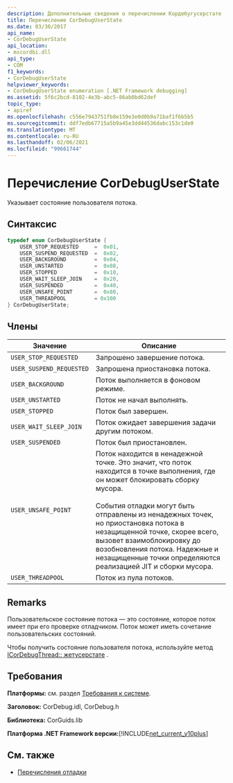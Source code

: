 ```yaml
---
description: Дополнительные сведения о перечислении Кордебугусерстате
title: Перечисление CorDebugUserState
ms.date: 03/30/2017
api_name:
- CorDebugUserState
api_location:
- mscordbi.dll
api_type:
- COM
f1_keywords:
- CorDebugUserState
helpviewer_keywords:
- CorDebugUserState enumeration [.NET Framework debugging]
ms.assetid: 5f6c2bcd-8102-4e3b-abc5-86ab0bd62def
topic_type:
- apiref
ms.openlocfilehash: c556e7943751fb8e159e3e0d0b9a71baf1f6b5b5
ms.sourcegitcommit: ddf7edb67715a5b9a45e3dd44536dabc153c1de0
ms.translationtype: MT
ms.contentlocale: ru-RU
ms.lasthandoff: 02/06/2021
ms.locfileid: "99661744"
---
```

# <a name="cordebuguserstate-enumeration"></a>Перечисление CorDebugUserState

Указывает состояние пользователя потока.  
  
## <a name="syntax"></a>Синтаксис  
  
```cpp  
typedef enum CorDebugUserState {  
    USER_STOP_REQUESTED     =  0x01,  
    USER_SUSPEND_REQUESTED  =  0x02,  
    USER_BACKGROUND         =  0x04,  
    USER_UNSTARTED          =  0x08,  
    USER_STOPPED            =  0x10,  
    USER_WAIT_SLEEP_JOIN    =  0x20,  
    USER_SUSPENDED          =  0x40,  
    USER_UNSAFE_POINT       =  0x80,  
    USER_THREADPOOL         = 0x100  
} CorDebugUserState;  
```  
  
## <a name="members"></a>Члены  
  
|Значение|Описание|  
|-----------|-----------------|  
|`USER_STOP_REQUESTED`|Запрошено завершение потока.|  
|`USER_SUSPEND_REQUESTED`|Запрошена приостановка потока.|  
|`USER_BACKGROUND`|Поток выполняется в фоновом режиме.|  
|`USER_UNSTARTED`|Поток не начал выполнять.|  
|`USER_STOPPED`|Поток был завершен.|  
|`USER_WAIT_SLEEP_JOIN`|Поток ожидает завершения задачи другим потоком.|  
|`USER_SUSPENDED`|Поток был приостановлен.|  
|`USER_UNSAFE_POINT`|Поток находится в ненадежной точке. Это значит, что поток находится в точке выполнения, где он может блокировать сборку мусора.<br /><br /> События отладки могут быть отправлены из ненадежных точек, но приостановка потока в незащищенной точке, скорее всего, вызовет взаимоблокировку до возобновления потока. Надежные и незащищенные точки определяются реализацией JIT и сборки мусора.|  
|`USER_THREADPOOL`|Поток из пула потоков.|  
  
## <a name="remarks"></a>Remarks  

 Пользовательское состояние потока — это состояние, которое поток имеет при его проверке отладчиком. Поток может иметь сочетание пользовательских состояний.  
  
 Чтобы получить состояние пользователя потока, используйте метод [ICorDebugThread:: жетусерстате](icordebugthread-getuserstate-method.md) .  
  
## <a name="requirements"></a>Требования  

 **Платформы:** см. раздел [Требования к системе](../../get-started/system-requirements.md).  
  
 **Заголовок:** CorDebug.idl, CorDebug.h  
  
 **Библиотека:** CorGuids.lib  
  
 **Платформа .NET Framework версии:**[!INCLUDE[net_current_v10plus](../../../../includes/net-current-v10plus-md.md)]  
  
## <a name="see-also"></a>См. также

- [Перечисления отладки](debugging-enumerations.md)
